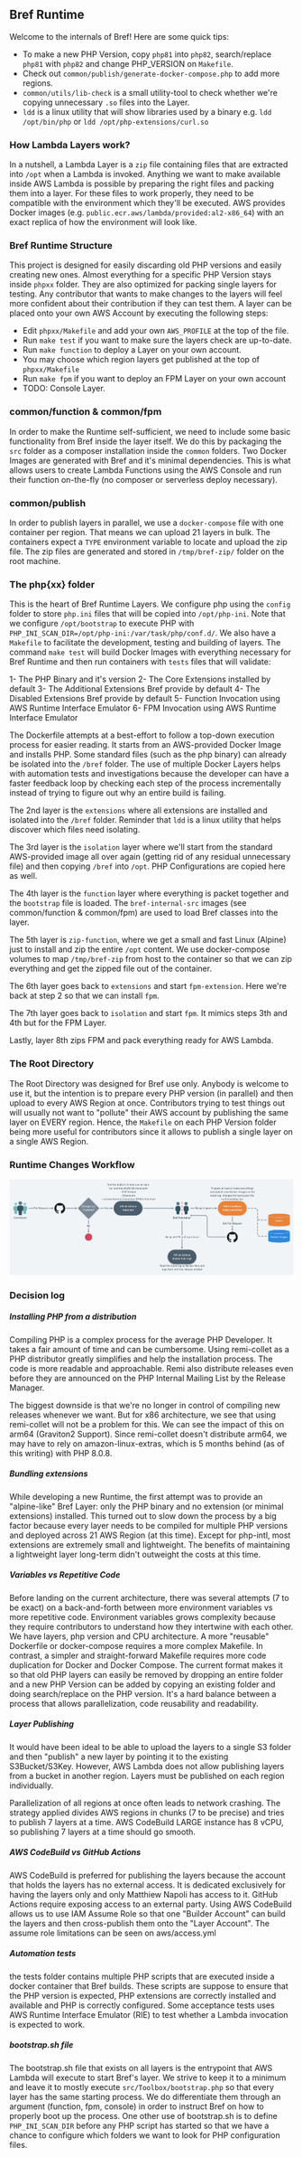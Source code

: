 ## Bref Runtime

Welcome to the internals of Bref! Here are some quick tips:

- To make a new PHP Version, copy `php81` into `php82`, search/replace `php81` with `php82` and change PHP_VERSION on `Makefile`.
- Check out `common/publish/generate-docker-compose.php` to add more regions.
- `common/utils/lib-check` is a small utility-tool to check whether we're copying unnecessary `.so` files into the Layer.
- `ldd` is a linux utility that will show libraries used by a binary e.g. `ldd /opt/bin/php` or `ldd /opt/php-extensions/curl.so`

### How Lambda Layers work?

In a nutshell, a Lambda Layer is a `zip` file containing files that are extracted into `/opt` when a Lambda
is invoked. Anything we want to make available inside AWS Lambda is possible by preparing the right files
and packing them into a layer. For these files to work properly, they need to be compatible with the
environment which they'll be executed. AWS provides Docker images (e.g. `public.ecr.aws/lambda/provided:al2-x86_64`)
with an exact replica of how the environment will look like.

### Bref Runtime Structure

This project is designed for easily discarding old PHP versions and easily creating new ones. Almost everything
for a specific PHP Version stays inside `phpxx` folder. They are also optimized for packing single layers
for testing. Any contributor that wants to make changes to the layers will feel more confident about their
contribution if they can test them. A layer can be placed onto your own AWS Account by executing the following
steps:

- Edit `phpxx/Makefile` and add your own `AWS_PROFILE` at the top of the file.
- Run `make test` if you want to make sure the layers check are up-to-date.
- Run `make function` to deploy a Layer on your own account.
- You may choose which region layers get published at the top of `phpxx/Makefile`
- Run `make fpm` if you want to deploy an FPM Layer on your own account
- TODO: Console Layer.

### common/function & common/fpm

In order to make the Runtime self-sufficient, we need to include some basic functionality from Bref inside
the layer itself. We do this by packaging the `src` folder as a composer installation inside the `common`
folders. Two Docker Images are generated with Bref and it's minimal dependencies. This is what allows users
to create Lambda Functions using the AWS Console and run their function on-the-fly (no composer or serverless deploy necessary).

### common/publish

In order to publish layers in parallel, we use a `docker-compose` file with one container per region. That means
we can upload 21 layers in bulk. The containers expect a `TYPE` environment variable to locate and upload the zip
file. The zip files are generated and stored in `/tmp/bref-zip/` folder on the root machine.

### The php{xx} folder

This is the heart of Bref Runtime Layers. We configure php using the `config` folder to store `php.ini` files that
will be copied into `/opt/php-ini`. Note that we configure `/opt/bootstrap` to execute PHP with `PHP_INI_SCAN_DIR=/opt/php-ini:/var/task/php/conf.d/`.
We also have a `Makefile` to facilitate the development, testing and building of layers. The command `make test`
will build Docker Images with everything necessary for Bref Runtime and then run containers with `tests` files
that will validate:

1- The PHP Binary and it's version
2- The Core Extensions installed by default
3- The Additional Extensions Bref provide by default
4- The Disabled Extensions Bref provide by default
5- Function Invocation using AWS Runtime Interface Emulator
6- FPM Invocation using AWS Runtime Interface Emulator

The Dockerfile attempts at a best-effort to follow a top-down execution process for easier reading. It starts from
an AWS-provided Docker Image and installs PHP. Some standard files (such as the php binary) can already be
isolated into the `/bref` folder. The use of multiple Docker Layers helps with automation tests and investigations
because the developer can have a faster feedback loop by checking each step of the process incrementally instead
of trying to figure out why an entire build is failing.

The 2nd layer is the `extensions` where all extensions are installed and isolated into the `/bref` folder.
Reminder that `ldd` is a linux utility that helps discover which files need isolating.

The 3rd layer is the `isolation` layer where we'll start from the standard AWS-provided image all over again
(getting rid of any residual unnecessary file) and then copying `/bref` into `/opt`. PHP Configurations are
copied here as well.

The 4th layer is the `function` layer where everything is packet together and the `bootstrap` file is loaded.
The `bref-internal-src` images (see common/function & common/fpm) are used to load Bref
classes into the layer.

The 5th layer is `zip-function`, where we get a small and fast Linux (Alpine) just to install and zip the entire
`/opt` content. We use docker-compose volumes to map `/tmp/bref-zip` from host to the container so that we can
zip everything and get the zipped file out of the container.

The 6th layer goes back to `extensions` and start `fpm-extension`. Here we're back at step 2 so that we can install
`fpm`.

The 7th layer goes back to `isolation` and start `fpm`. It mimics steps 3th and 4th but for the FPM Layer.

Lastly, layer 8th zips FPM and pack everything ready for AWS Lambda.

### The Root Directory

The Root Directory was designed for Bref use only. Anybody is welcome to use it, but the intention is to prepare
every PHP version (in parallel) and then upload to every AWS Region at once. Contributors trying to test things
out will usually not want to "pollute" their AWS account by publishing the same layer on EVERY region. Hence,
the `Makefile` on each PHP Version folder being more useful for contributors since it allows to publish
a single layer on a single AWS Region.

### Runtime Changes Workflow

![](readme.workflow.png)


### Decision log


##### Installing PHP from a distribution

Compiling PHP is a complex process for the average PHP Developer. It takes a fair amount of time
and can be cumbersome. Using remi-collet as a PHP distributor greatly simplifies and help the
installation process. The code is more readable and approachable. Remi also distribute releases
even before they are announced on the PHP Internal Mailing List by the Release Manager.

The biggest downside is that we're no longer in control of compiling new releases whenever we want.
But for x86 architecture, we see that using remi-collet will not be a problem for this.
We can see the impact of this on arm64 (Graviton2 Support). Since remi-collet doesn't distribute arm64,
we may have to rely on amazon-linux-extras, which is 5 months behind (as of this writing) with PHP 8.0.8.

##### Bundling extensions

While developing a new Runtime, the first attempt was to provide an "alpine-like" Bref Layer: only the PHP
binary and no extension (or minimal extensions) installed. This turned out to slow down the process
by a big factor because every layer needs to be compiled for multiple PHP versions and deployed
across 21 AWS Region (at this time). Except for php-intl, most extensions are extremely small and lightweight.
The benefits of maintaining a lightweight layer long-term didn't outweight the costs at this time.

##### Variables vs Repetitive Code

Before landing on the current architecture, there was several attempts (7 to be exact) on a back-and-forth
between more environment variables vs more repetitive code. Environment variables grows complexity because
they require contributors to understand how they intertwine with each other. We have layers, php version and
CPU architecture. A more "reusable" Dockerfile or docker-compose requires a more complex Makefile. In contrast,
a simpler and straight-forward Makefile requires more code duplication for Docker and Docker Compose.
The current format makes it so that old PHP layers can easily be removed by dropping an entire folder
and a new PHP Version can be added by copying an existing folder and doing search/replace on the
PHP version. It's a hard balance between a process that allows parallelization, code reusability and
readability.

##### Layer Publishing

It would have been ideal to be able to upload the layers to a single S3 folder and then "publish" a new
layer by pointing it to the existing S3Bucket/S3Key. However, AWS Lambda does not allow publishing layers
from a bucket in another region. Layers must be published on each region individually.

Parallelization of all regions at once often leads to network crashing. The strategy applied divides AWS
regions in chunks (7 to be precise) and tries to publish 7 layers at a time. AWS CodeBuild LARGE instance
has 8 vCPU, so publishing 7 layers at a time should go smooth.

##### AWS CodeBuild vs GitHub Actions

AWS CodeBuild is preferred for publishing the layers because the account that holds the layers has no external
access. It is dedicated exclusively for having the layers only and only Matthiew Napoli has access to it.
GitHub Actions require exposing access to an external party. Using AWS CodeBuild allows us to use IAM Assume
Role so that one "Builder Account" can build the layers and then cross-publish them onto the "Layer Account".
The assume role limitations can be seen on aws/access.yml

##### Automation tests

the tests folder contains multiple PHP scripts that are executed inside a docker container that Bref builds.
These scripts are suppose to ensure that the PHP version is expected, PHP extensions are correctly installed and
available and PHP is correctly configured. Some acceptance tests uses AWS Runtime Interface Emulator (RIE) to
test whether a Lambda invocation is expected to work.

##### bootstrap.sh file

The bootstrap.sh file that exists on all layers is the entrypoint that AWS Lambda will execute to start
Bref's layer. We strive to keep it to a minimum and leave it to mostly execute `src/Toolbox/bootstrap.php`
so that every layer has the same starting process. We do differentiate them through an argument 
(function, fpm, console) in order to instruct Bref on how to properly boot up the process.
One other use of bootstrap.sh is to define `PHP_INI_SCAN_DIR` before any PHP script has started
so that we have a chance to configure which folders we want to look for PHP configuration files.
